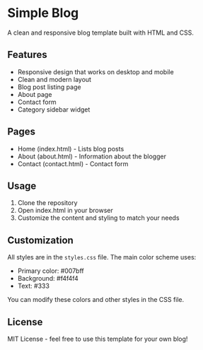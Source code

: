 # Simple Blog

A clean and responsive blog template built with HTML and CSS.

## Features

- Responsive design that works on desktop and mobile
- Clean and modern layout
- Blog post listing page
- About page
- Contact form
- Category sidebar widget

## Pages

- Home (index.html) - Lists blog posts
- About (about.html) - Information about the blogger
- Contact (contact.html) - Contact form

## Usage

1. Clone the repository
2. Open index.html in your browser
3. Customize the content and styling to match your needs

## Customization

All styles are in the `styles.css` file. The main color scheme uses:
- Primary color: #007bff
- Background: #f4f4f4
- Text: #333

You can modify these colors and other styles in the CSS file.

## License

MIT License - feel free to use this template for your own blog!
